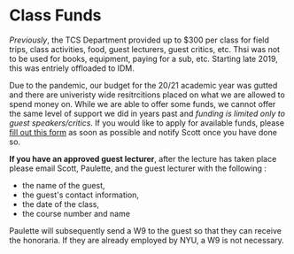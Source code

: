 # Class Funds

*Previously*, the TCS Department provided up to $300 per class for field trips, class activities, food, guest lecturers, guest critics, etc. Thsi was not to be used for books, equipment, paying for a sub, etc. Starting late 2019, this was entriely offloaded to IDM. 

Due to the pandemic, our budget for the 20/21 academic year was gutted and there are univeristy wide resitrcitions placed on what we are allowed to spend money on. While we are able to offer some funds, we cannot offer the same level of support we did in years past and _funding is limited only to guest speakers/critics_. If you would like to apply for available funds, please [fill out this form](https://forms.gle/JeRHf4t98wxq5hLe9) as soon as possible and notify Scott once you have done so.

**If you have an approved guest lecturer**, after the lecture has taken place please email Scott, Paulette, and the guest lecturer with the following : 
* the name of the guest, 
* the guest's contact information,
* the date of the class, 
* the course number and name 

Paulette will subsequently send a W9 to the guest so that they can receive the honoraria. If they are already employed by NYU, a W9 is not necessary.
